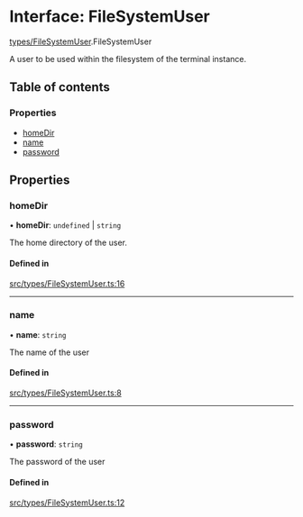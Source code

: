 # Interface: FileSystemUser

[types/FileSystemUser](../wiki/types.FileSystemUser).FileSystemUser

A user to be used within the filesystem of the terminal instance.

## Table of contents

### Properties

- [homeDir](../wiki/types.FileSystemUser.FileSystemUser#homedir)
- [name](../wiki/types.FileSystemUser.FileSystemUser#name)
- [password](../wiki/types.FileSystemUser.FileSystemUser#password)

## Properties

### homeDir

• **homeDir**: `undefined` \| `string`

The home directory of the user.

#### Defined in

[src/types/FileSystemUser.ts:16](https://github.com/LucEnden/unix-terminal-emulator/blob/1afca6c/src/types/FileSystemUser.ts#L16)

___

### name

• **name**: `string`

The name of the user

#### Defined in

[src/types/FileSystemUser.ts:8](https://github.com/LucEnden/unix-terminal-emulator/blob/1afca6c/src/types/FileSystemUser.ts#L8)

___

### password

• **password**: `string`

The password of the user

#### Defined in

[src/types/FileSystemUser.ts:12](https://github.com/LucEnden/unix-terminal-emulator/blob/1afca6c/src/types/FileSystemUser.ts#L12)

